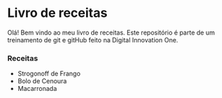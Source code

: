# Livro de receitas

Olá! Bem vindo ao meu livro de receitas.
Este repositório é parte de um treinamento de git e gitHub feito na Digital Innovation One.

### Receitas

 - Strogonoff de Frango
 - Bolo de Cenoura
 - Macarronada
